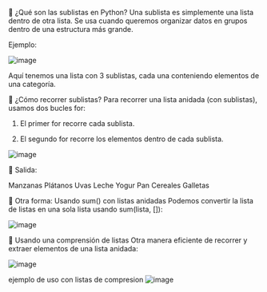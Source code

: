🔹 ¿Qué son las sublistas en Python?
Una sublista es simplemente una lista dentro de otra lista. Se usa cuando queremos organizar datos en grupos dentro de una estructura más grande.

Ejemplo:

![image](https://github.com/user-attachments/assets/961b39e7-71a2-460e-8c60-351299eb5931)

Aquí tenemos una lista con 3 sublistas, cada una conteniendo elementos de una categoría.

🔹 ¿Cómo recorrer sublistas?
Para recorrer una lista anidada (con sublistas), usamos dos bucles for:

1. El primer for recorre cada sublista.

2. El segundo for recorre los elementos dentro de cada sublista.

![image](https://github.com/user-attachments/assets/cf1f3953-7aae-4aae-a28e-48c76b0c309b)

🔹 Salida:

Manzanas
Plátanos
Uvas
Leche
Yogur
Pan
Cereales
Galletas

🔹 Otra forma: Usando sum() con listas anidadas
Podemos convertir la lista de listas en una sola lista usando sum(lista, []):

![image](https://github.com/user-attachments/assets/9cae7be2-9c1b-43b4-9c69-644f5cb5dbe4)


🔹 Usando una comprensión de listas
Otra manera eficiente de recorrer y extraer elementos de una lista anidada:

![image](https://github.com/user-attachments/assets/87f11fb8-2a3a-4a43-9d66-c26f34aa8cab)


ejemplo de uso con listas de compresion 
![image](https://github.com/user-attachments/assets/9dc9823b-113c-41aa-a0b5-a063f3440622)


